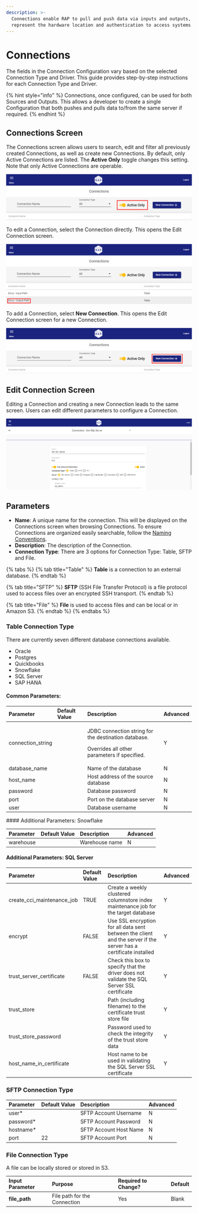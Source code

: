 ```yaml
---
description: >-
  Connections enable RAP to pull and push data via inputs and outputs, and
  represent the hardware location and authentication to access systems.
---
```


# Connections

The fields in the Connection Configuration vary based on the selected Connection Type and Driver. This guide provides step-by-step instructions for each Connection Type and Driver.

{% hint style="info" %}
Connections, once configured, can be used for both Sources and Outputs. This allows a developer to create a single Configuration that both pushes and pulls data to/from the same server if required.
{% endhint %}

## Connections Screen

The Connections screen allows users to search, edit and filter all previously created Connections, as well as create new Connections. By default, only Active Connections are listed. The **Active Only** toggle changes this setting. Note that only Active Connections are operable.

![Connections - Active Only](../.gitbook/assets/image%20%2815%29.png)

To edit a Connection, select the Connection directly. This opens the Edit Connection screen.

![Connections - Select a Connection to Edit](../.gitbook/assets/image%20%2892%29.png)

To add a Connection, select **New Connection**. This opens the Edit Connection screen for a new Connection.

![Connections - New Connection](../.gitbook/assets/image%20%28206%29.png)

## Edit Connection Screen

Editing a Connection and creating a new Connection leads to the same screen. Users can edit different parameters to configure a Connection.

![Edit Connection](../.gitbook/assets/image%20%28131%29.png)

## Parameters

* **Name**: A unique name for the connection. This will be displayed on the Connections screen when browsing Connections. To ensure Connections are organized easily searchable, follow the [Naming Conventions]().
* **Description**: The description of the Connection.
* **Connection Type**: There are 3 options for Connection Type: Table, SFTP and File.

{% tabs %}
{% tab title="Table" %}
**Table** is a connection to an external database.
{% endtab %}

{% tab title="SFTP" %}
**SFTP** \(SSH File Transfer Protocol\) is a file protocol used to access files over an encrypted SSH transport.
{% endtab %}

{% tab title="File" %}
**File** is used to access files and can be local or in Amazon S3.
{% endtab %}
{% endtabs %}

### Table Connection Type

There are currently seven different database connections available.

* Oracle
* Postgres
* Quickbooks
* Snowflake
* SQL Server
* SAP HANA

#### Common Parameters:

<table>
  <thead>
    <tr>
      <th style="text-align:left">Parameter</th>
      <th style="text-align:left">Default Value</th>
      <th style="text-align:left">Description</th>
      <th style="text-align:left">Advanced</th>
    </tr>
  </thead>
  <tbody>
    <tr>
      <td style="text-align:left">connection_string</td>
      <td style="text-align:left"></td>
      <td style="text-align:left">
        <p>JDBC connection string for the destination database.</p>
        <p>Overrides all other parameters if specified.</p>
      </td>
      <td style="text-align:left">Y</td>
    </tr>
    <tr>
      <td style="text-align:left">database_name</td>
      <td style="text-align:left"></td>
      <td style="text-align:left">Name of the database</td>
      <td style="text-align:left">N</td>
    </tr>
    <tr>
      <td style="text-align:left">host_name</td>
      <td style="text-align:left"></td>
      <td style="text-align:left">Host address of the source database</td>
      <td style="text-align:left">N</td>
    </tr>
    <tr>
      <td style="text-align:left">password</td>
      <td style="text-align:left"></td>
      <td style="text-align:left">Database password</td>
      <td style="text-align:left">N</td>
    </tr>
    <tr>
      <td style="text-align:left">port</td>
      <td style="text-align:left"></td>
      <td style="text-align:left">Port on the database server</td>
      <td style="text-align:left">N</td>
    </tr>
    <tr>
      <td style="text-align:left">user</td>
      <td style="text-align:left"></td>
      <td style="text-align:left">Database username</td>
      <td style="text-align:left">N</td>
    </tr>
  </tbody>
</table>#### Additional Parameters: Snowflake

| Parameter | Default Value | Description | Advanced |
| :--- | :--- | :--- | :--- |
| warehouse |  | Warehouse name | N |

#### Additional Parameters: SQL Server

| Parameter | Default Value | Description | Advanced |
| :--- | :--- | :--- | :--- |
| create\_cci\_maintenance\_job | TRUE | Create a weekly clustered columnstore index maintenance job for the target database | Y |
| encrypt | FALSE | Use SSL encryption for all data sent between the client and the server if the server has a certificate installed | Y |
| trust\_server\_certificate | FALSE | Check this box to specify that the driver does not validate the SQL Server SSL certificate | Y |
| trust\_store |  | Path \(including filename\) to the certificate trust store file | Y |
| trust\_store\_password |  | Password used to check the integrity of the trust store data | Y |
| host\_name\_in\_certificate |  | Host name to be used in validating the SQL Server SSL certificate | Y |

### 

### SFTP Connection Type

| Parameter | Default Value | Description | Advanced |
| :--- | :--- | :--- | :--- |
| user\* |  | SFTP Account Username | N |
| password\* |  | SFTP Account Password | N |
| hostname\* |  | SFTP Account Host Name | N |
| port | 22 | SFTP Account Port | N |

### 

### File Connection Type

A file can be locally stored or stored in S3.

| Input Parameter | Purpose | Required to Change? | Default |
| :--- | :--- | :--- | :--- |
| **file\_path** | File path for the Connection | Yes | Blank |

